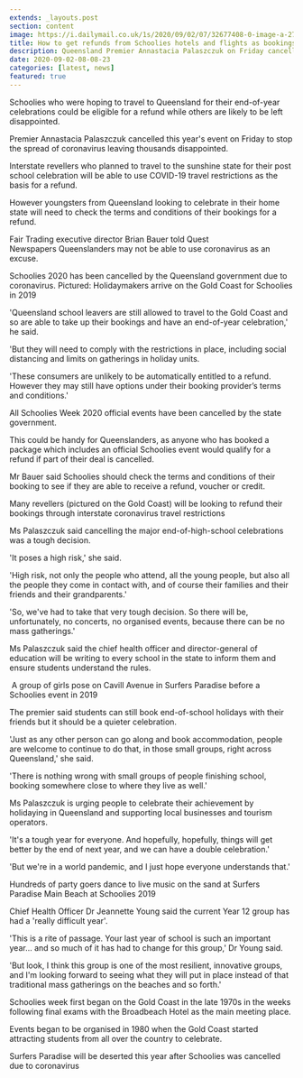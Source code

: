 ```yaml
---
extends: _layouts.post
section: content
image: https://i.dailymail.co.uk/1s/2020/09/02/07/32677408-0-image-a-27_1599027683960.jpg 
title: How to get refunds from Schoolies hotels and flights as bookings are cancelled due to coronavirus 
description: Queensland Premier Annastacia Palaszczuk on Friday cancelled Schoolies for the first time since the 1970s after a cluster of coronavirus cases erupted in the states southeast. 
date: 2020-09-02-08-08-23 
categories: [latest, news] 
featured: true 
--- 
```

Schoolies who were hoping to travel to Queensland for their end-of-year celebrations could be eligible for a refund while others are likely to be left disappointed. 

Premier Annastacia Palaszczuk cancelled this year's event on Friday to stop the spread of coronavirus leaving thousands disappointed.    

Interstate revellers who planned to travel to the sunshine state for their post school celebration will be able to use COVID-19 travel restrictions as the basis for a refund.

However youngsters from Queensland looking to celebrate in their home state will need to check the terms and conditions of their bookings for a refund. 

Fair Trading executive director Brian Bauer told Quest Newspapers Queenslanders may not be able to use coronavirus as an excuse.

Schoolies 2020 has been cancelled by the Queensland government due to coronavirus. Pictured: Holidaymakers arrive on the Gold Coast for Schoolies in 2019

'Queensland school leavers are still allowed to travel to the Gold Coast and so are able to take up their bookings and have an end-of-year celebration,' he said.

'But they will need to comply with the restrictions in place, including social distancing and limits on gatherings in holiday units.

'These consumers are unlikely to be automatically entitled to a refund. However they may still have options under their booking provider’s terms and conditions.'

All Schoolies Week 2020 official events have been cancelled by the state government.

This could be handy for Queenslanders, as anyone who has booked a package which includes an official Schoolies event would qualify for a refund if part of their deal is cancelled. 

Mr Bauer said Schoolies should check the terms and conditions of their booking to see if they are able to receive a refund, voucher or credit.

Many revellers (pictured on the Gold Coast) will be looking to refund their bookings through interstate coronavirus travel restrictions

Ms Palaszczuk said cancelling the major end-of-high-school celebrations was a tough decision. 

'It poses a high risk,' she said.

'High risk, not only the people who attend, all the young people, but also all the people they come in contact with, and of course their families and their friends and their grandparents.'

'So, we've had to take that very tough decision. So there will be, unfortunately, no concerts, no organised events, because there can be no mass gatherings.' 

Ms Palaszczuk said the chief health officer and director-general of education will be writing to every school in the state to inform them and ensure students understand the rules.

 A group of girls pose on Cavill Avenue in Surfers Paradise before a Schoolies event in 2019

The premier said students can still book end-of-school holidays with their friends but it should be a quieter celebration.  

'Just as any other person can go along and book accommodation, people are welcome to continue to do that, in those small groups, right across Queensland,' she said.

'There is nothing wrong with small groups of people finishing school, booking somewhere close to where they live as well.' 

Ms Palaszczuk is urging people to celebrate their achievement by holidaying in Queensland and supporting local businesses and tourism operators. 

'It's a tough year for everyone. And hopefully, hopefully, things will get better by the end of next year, and we can have a double celebration.'

'But we're in a world pandemic, and I just hope everyone understands that.'

Hundreds of party goers dance to live music on the sand at Surfers Paradise Main Beach at Schoolies 2019

Chief Health Officer Dr Jeannette Young said the current Year 12 group has had a 'really difficult year'.

'This is a rite of passage. Your last year of school is such an important year... and so much of it has had to change for this group,' Dr Young said. 

'But look, I think this group is one of the most resilient, innovative groups, and I'm looking forward to seeing what they will put in place instead of that traditional mass gatherings on the beaches and so forth.'

Schoolies week first began on the Gold Coast in the late 1970s in the weeks following final exams with the Broadbeach Hotel as the main meeting place.

Events began to be organised in 1980 when the Gold Coast started attracting students from all over the country to celebrate. 

Surfers Paradise will be deserted this year after Schoolies was cancelled due to coronavirus

